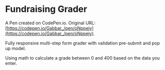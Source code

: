 # Fundraising Grader

A Pen created on CodePen.io. Original URL: [https://codepen.io/Gabbar_/pen/oNppejy](https://codepen.io/Gabbar_/pen/oNppejy).

Fully responsive multi-step form grader with validation pre-submit and pop up model.

Using math to calculate a grade between 0 and 400 based on the data you enter. 
